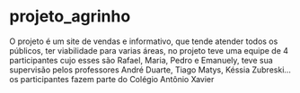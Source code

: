 # projeto_agrinho
O projeto é um site de vendas e informativo, que tende atender todos os públicos, ter viabilidade para varias áreas, no projeto teve uma equipe de 4 participantes cujo esses são Rafael, Maria, Pedro e Emanuely, teve sua supervisão pelos professores André Duarte, Tiago Matys, Késsia Zubreski... os participantes fazem parte do Colégio Antônio Xavier
